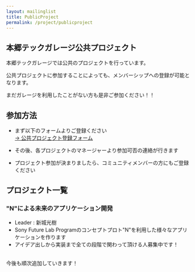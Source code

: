 ```yaml
---
layout: mailinglist
title: PublicProject
permalink: /project/publicproject
---
```


## 本郷テックガレージ公共プロジェクト
本郷テックガレージでは公共のプロジェクトを行っています。

公共プロジェクトに参加することによっても、メンバーシップへの登録が可能となります。

まだガレージを利用したことがない方も是非ご参加ください！！

## 参加方法
- まず以下のフォームよりご登録ください
<br>  [-> 公共プロジェクト登録フォーム](https://goo.gl/forms/lDjwfJXAWroI9MtH3)

- その後、各プロジェクトのマネージャーより参加可否の連絡が行きます
- プロジェクト参加が決まりましたら、コミュニティメンバーの方にもご登録ください

## プロジェクト一覧
### "N"による未来のアプリケーション開発
- Leader : 新城光樹
- Sony Future Lab Programのコンセプトプロト"N"を利用した様々なアプリケーションを作ります
- アイデア出しから実装まで全ての段階で関わって頂ける人募集中です！

<br>
今後も順次追加していきます！
